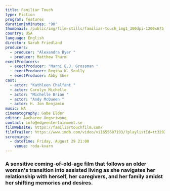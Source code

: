 ```yaml
---
title: Familiar Touch
type: Fiction
program: features
durationInMinutes: "90"
thumbnail: /public/img/film-stills/familiar-touch_img1_300dpi-1200x675.jpg
country: USA
language: English
director: Sarah Friedland
producers:
  - producer: "Alexandra Byer "
  - producer: Matthew Thurm
exectProducers:
  - exectProducer: "Marni E.J. Grossman "
  - exectProducer: Regina K. Scully
  - exectProducer: Abby Sher
cast:
  - actor: "Kathleen Chalfant "
  - actor: Carolyn Michelle
  - actor: "Michelle Brian "
  - actor: "Andy McQueen "
  - actor: H. Jon Benjamin
music: NA
cinematography: Gabe Elder
editor: Aacharee Ungsriwong
contact: info@edgeentertainment.se
filmWebsite: https://familiartouchfilm.com/
filmTrailer: https://www.imdb.com/video/vi1655687193/?playlistId=tt32928666&ref_=tt_ov_pr_ov_vi
screenings:
  - dateTime: Friday, August 29 21:00
    venue: roda-kvarn
---
```

### A sensitive coming-of-old-age film that follows an older woman's transition into assisted living as she navigates her relationship with herself, her caregivers, and her family amidst her shifting memories and desires.